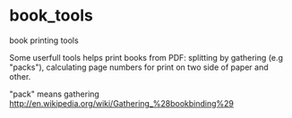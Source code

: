 # book_tools
book printing tools

Some userfull tools helps print books from PDF: splitting by gathering (e.g "packs"), calculating page numbers for print on two side of paper and other.

"pack" means gathering http://en.wikipedia.org/wiki/Gathering_%28bookbinding%29
